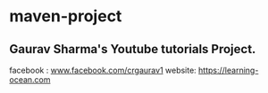 # maven-project



## Gaurav Sharma's Youtube tutorials Project.



facebook : www.facebook.com/crgaurav1
website: https://learning-ocean.com

